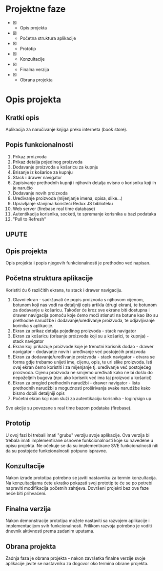# Projektne faze
- [x] - Opis projekta
- [x] - Početna struktura aplikacije
- [x] - Prototip
- [x] - Konzultacije
- [x] - Finalna verzija
- [x] - Obrana projekta

# Opis projekta
## Kratki opis
Aplikacija za naručivanje knjiga preko interneta (book store).

## Popis funkcionalnosti
1. Prikaz proizvoda
2. Prikaz detalja pojedinog proizvoda
3. Dodavanje proizvoda u košaricu za kupnju
4. Brisanje iz košarice za kupnju
5. Stack i drawer navigator
6. Zapisivanje prethodnih kupnji i njihovih detalja ovisno o korisniku koji ih je naručio
7. Dodavanje novih proizvoda
8. Uređivanje proizvoda (mijenjanje imena, opisa, slike...)
9. Upravljanje stanjima koristeći Redux JS biblioteku
10. Web server (firebase real time database)
11. Autentikacija korisnika, socketi, te spremanje korisnika u bazi podataka
12. "Pull to Refresh"

## UPUTE
## Opis projekta
Opis projekta i popis njegovih funkcionalnosti je prethodno već napisan.

## Početna struktura aplikacije
Koristiti ću 6 različitih ekrana, te stack i drawer navigaciju. 
1. Glavni ekran - sadržavati će popis proizvoda s njihovom cijenom, botunom koji nas vodi na detaljniji opis artikla (drugi ekran), te botunom za dodavanje u košaricu.
Također će kroz sve ekrane biti dostupna i drawer navigacija pomoću koje ćemo moći stisnuti na botune kao što su prethodne narudžbe i dodavanje/uređivanje proizvoda, te odjavljivanje korinika s aplikacije.
2. Ekran za prikaz detalja pojedinog proizvoda - stack navigator
3. Ekran za košaricu (brisanje proizvoda koji su u košarici, te kupnja) - stack navigator
4. Ekran koji prikazuje proizvode koje je trenutni korisnik dodao - drawer navigator - dodavanje novih i uređivanje već postojećih proizvoda
5. Ekran za dodavanje/uređivanje proizvoda - stack navigator - otvara se forma gdje trebamo unijeti ime, cijenu, opis, te url slike proizvoda. Isti ovaj ekran ćemo koristiti i za mijenjanje tj. uređivanje već postojećeg proizvoda. Cijenu proizvoda ne smijemo uređivati kako ne bi došlo do nepoželjnih bugova (npr. ako korisnik već ima taj proizvod u košarici)
6. Ekran za pregled prethodnih narudžbi - drawer navigator - lista prethodnih narudžbi s mogućnosti proširivanja svake narudžbe kako bismo dobili detaljniji opis
7. Početni ekran koji nam služi za autentikaciju korisnika - login/sign up

Sve akcije su povezane s real time bazom podataka (firebase).

## Prototip
U ovoj fazi bi trebali imati "grubu" verziju svoje aplikacije. Ova verzija bi trebala imati implementirane osnovne funkcionalnosti koje su navedene u opisu projekta. Ne očekuje se da su implementirane SVE funkcionalnosti niti da su postojeće funkcionalnosti potpuno ispravne.

## Konzultacije
Nakon izrade prototipa potrebno se javiti nastavniku za termin konzultacija. Na konzultacijama ćete ukratko pokazati svoj prototip te će se po potrebi napraviti modifikacija početnih zahtjeva. Dovršeni projekti bez ove faze neće biti prihvaćeni.

## Finalna verzija
Nakon demonstracije prototipa možete nastaviti sa razvojem aplikacije i implementacijom svih funkcionalnosti. Prilikom razvoja potrebno je voditi dnevnik aktivnosti prema zadanim uputama.

## Obrana projekta
Zadnja faza je obrana projekta - nakon završetka finalne verzije svoje aplikacije javite se nastavniku za dogovor oko termina obrane projekta.